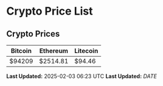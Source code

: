 # Crypto Price List

## Crypto Prices
| Bitcoin | Ethereum | Litecoin |
| ------- | -------- | -------- |
| $94209 | $2514.81 | $94.46 |
**Last Updated:** 2025-02-03 06:23 UTC
**Last Updated:** $DATE$
